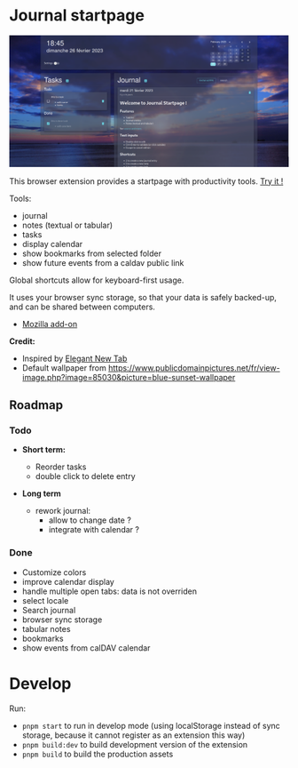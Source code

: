 # Journal startpage

![screenshot](./assets/screenshot.png)


This browser extension provides a startpage with productivity tools.  [Try it !](https://sapristi.github.io/journal-startpage/index.html)

Tools:
 - journal
 - notes (textual or tabular)
 - tasks
 - display calendar
 - show bookmarks from selected folder
 - show future events from a caldav public link

Global shortcuts allow for keyboard-first usage.

It uses your browser sync storage, so that your data is safely backed-up, and can be shared between computers.

- [Mozilla add-on](https://addons.mozilla.org/fr/firefox/addon/journal-startpage/)


**Credit:**

- Inspired by [Elegant New Tab](https://addons.mozilla.org/en-US/firefox/addon/elegant-startage-new-tab/)
- Default wallpaper from https://www.publicdomainpictures.net/fr/view-image.php?image=85030&picture=blue-sunset-wallpaper

## Roadmap

### Todo

- **Short term:**
  - Reorder tasks
  - double click to delete entry

- **Long term**
  - rework journal:
    - allow to change date ?
    - integrate with calendar ?

### Done

- Customize colors
- improve calendar display
- handle multiple open tabs: data is not overriden
- select locale
- Search journal
- browser sync storage
- tabular notes
- bookmarks
- show events from calDAV calendar

# Develop

Run:

- `pnpm start` to run in develop mode (using localStorage instead of sync storage, because it cannot register as an extension this way)
- `pnpm build:dev` to build development version of the extension
- `pnpm build` to build the production assets
